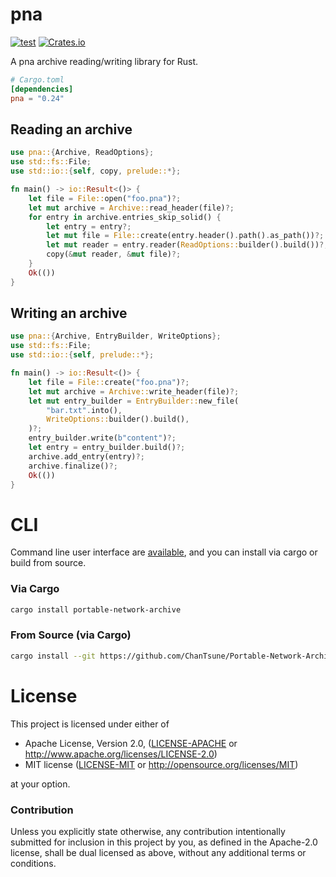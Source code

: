 # pna
[![test](https://github.com/ChanTsune/Portable-Network-Archive/actions/workflows/test.yml/badge.svg)](https://github.com/ChanTsune/Portable-Network-Archive/actions/workflows/test.yml)
[![Crates.io][crates-badge]][crates-url]

[crates-badge]: https://img.shields.io/crates/v/pna.svg
[crates-url]: https://crates.io/crates/pna

A pna archive reading/writing library for Rust.

```toml
# Cargo.toml
[dependencies]
pna = "0.24"
```

## Reading an archive

```rust
use pna::{Archive, ReadOptions};
use std::fs::File;
use std::io::{self, copy, prelude::*};

fn main() -> io::Result<()> {
    let file = File::open("foo.pna")?;
    let mut archive = Archive::read_header(file)?;
    for entry in archive.entries_skip_solid() {
        let entry = entry?;
        let mut file = File::create(entry.header().path().as_path())?;
        let mut reader = entry.reader(ReadOptions::builder().build())?;
        copy(&mut reader, &mut file)?;
    }
    Ok(())
}
```

## Writing an archive

```rust
use pna::{Archive, EntryBuilder, WriteOptions};
use std::fs::File;
use std::io::{self, prelude::*};

fn main() -> io::Result<()> {
    let file = File::create("foo.pna")?;
    let mut archive = Archive::write_header(file)?;
    let mut entry_builder = EntryBuilder::new_file(
        "bar.txt".into(),
        WriteOptions::builder().build(),
    )?;
    entry_builder.write(b"content")?;
    let entry = entry_builder.build()?;
    archive.add_entry(entry)?;
    archive.finalize()?;
    Ok(())
}
```

# CLI
Command line user interface are [available](https://crates.io/crates/portable-network-archive), and you can install via cargo or build from source.

### Via Cargo

```sh
cargo install portable-network-archive
```

### From Source (via Cargo)

```sh
cargo install --git https://github.com/ChanTsune/Portable-Network-Archive.git portable-network-archive
```

# License

This project is licensed under either of

* Apache License, Version 2.0, ([LICENSE-APACHE](../LICENSE-APACHE) or
http://www.apache.org/licenses/LICENSE-2.0)
* MIT license ([LICENSE-MIT](../LICENSE-MIT) or
http://opensource.org/licenses/MIT)

at your option.

### Contribution

Unless you explicitly state otherwise, any contribution intentionally submitted
for inclusion in this project by you, as defined in the Apache-2.0 license,
shall be dual licensed as above, without any additional terms or conditions.
